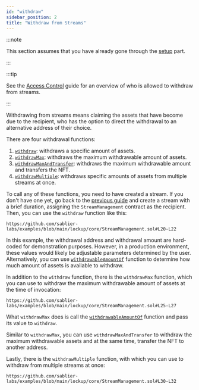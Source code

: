 ```yaml
---
id: "withdraw"
sidebar_position: 2
title: "Withdraw from Streams"
---
```


:::note

This section assumes that you have already gone through the [setup](/guides/lockup/examples/stream-management/setup)
part.

:::

:::tip

See the [Access Control](/reference/lockup/access-control) guide for an overview of who is allowed to withdraw from
streams.

:::

Withdrawing from streams means claiming the assets that have become due to the recipient, who has the option to direct
the withdrawal to an alternative address of their choice.

There are four withdrawal functions:

1. [`withdraw`](/reference/lockup/core/abstracts/abstract.SablierV2Lockup#withdraw): withdraws a specific amount of
   assets.
2. [`withdrawMax`](/reference/lockup/core/abstracts/abstract.SablierV2Lockup#withdrawmax): withdraws the maximum
   withdrawable amount of assets.
3. [`withdrawMaxAndTransfer`](/reference/lockup/core/abstracts/abstract.SablierV2Lockup#withdrawmaxandtransfer):
   withdraws the maximum withdrawable amount and transfers the NFT.
4. [`withdrawMultiple`](/reference/lockup/core/abstracts/abstract.SablierV2Lockup#withdrawmultiple): withdraws specific
   amounts of assets from multiple streams at once.

To call any of these functions, you need to have created a stream. If you don't have one yet, go back to the
[previous guide](/guides/lockup/examples/create-stream/lockup-linear) and create a stream with a brief duration,
assigning the `StreamManagement` contract as the recipient. Then, you can use the `withdraw` function like this:

```solidity reference title="Stream Management: Withdraw"
https://github.com/sablier-labs/examples/blob/main/lockup/core/StreamManagement.sol#L20-L22
```

In this example, the withdrawal address and withdrawal amount are hard-coded for demonstration purposes. However, in a
production environment, these values would likely be adjustable parameters determined by the user. Alternatively, you
can use [`withdrawableAmountOf`](/reference/lockup/core/abstracts/abstract.SablierV2Lockup#withdrawableamountof)
function to determine how much amount of assets is available to withdraw.

In addition to the `withdraw` function, there is the `withdrawMax` function, which you can use to withdraw the maximum
withdrawable amount of assets at the time of invocation:

```solidity reference title="Stream Management: Withdraw Max"
https://github.com/sablier-labs/examples/blob/main/lockup/core/StreamManagement.sol#L25-L27
```

What `withdrawMax` does is call the
[`withdrawableAmountOf`](/reference/lockup/core/abstracts/abstract.SablierV2Lockup#withdrawableamountof) function and
pass its value to `withdraw`.

Similar to `withdrawMax`, you can use `withdrawMaxAndTransfer` to withdraw the maximum withdrawable assets and at the
same time, transfer the NFT to another address.

Lastly, there is the `withdrawMultiple` function, with which you can use to withdraw from multiple streams at once:

```solidity reference title="Stream Management: Withdraw Multiple"
https://github.com/sablier-labs/examples/blob/main/lockup/core/StreamManagement.sol#L30-L32
```
